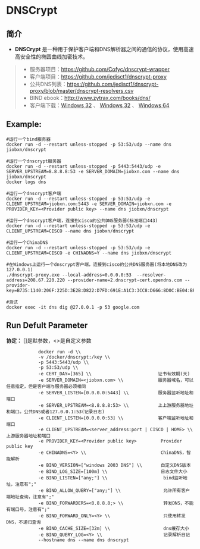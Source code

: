 DNSCrypt
===
## 简介
* **DNSCrypt** 是一种用于保护客户端和DNS解析器之间的通信的协议，使用高速高安全性的椭圆曲线加密技术。
> * 服务器项目：https://github.com/Cofyc/dnscrypt-wrapper
> * 客户端项目：https://github.com/jedisct1/dnscrypt-proxy
> * 公共DNS列表：https://github.com/jedisct1/dnscrypt-proxy/blob/master/dnscrypt-resolvers.csv
> * BIND ebook：http://www.zytrax.com/books/dns/
> * 客户端下载：[Windows 32](https://codeload.github.com/lixuy/dnscrypt-winclient/zip/master) 、 [Windows 32](https://download.dnscrypt.org/dnscrypt-proxy/LATEST-win32-full.zip) 、 [Windows 64](https://download.dnscrypt.org/dnscrypt-proxy/LATEST-win64-full.zip)


## Example:

    #运行一个bind服务器
    docker run -d --restart unless-stopped -p 53:53/udp --name dns jiobxn/dnscrypt

    #运行一个dnscrypt服务器
    docker run -d --restart unless-stopped -p 5443:5443/udp -e SERVER_UPSTREAM=8.8.8.8:53 -e SERVER_DOMAIN=jiobxn.com --name dns jiobxn/dnscrypt
    docker logs dns

    #运行一个dnscrypt客户端
    docker run -d --restart unless-stopped -p 53:53/udp -e CLIENT_UPSTREAM=jiobxn.com:5443 -e SERVER_DOMAIN=jiobxn.com -e PROVIDER_KEY=<Provider public key> --name dns jiobxn/dnscrypt 

    #运行一个dnscrypt客户端，连接到cisco的公共DNS服务器(标准端口443)
    docker run -d --restart unless-stopped -p 53:53/udp -e CLIENT_UPSTREAM=CISCO --name dns jiobxn/dnscrypt 

    #运行一个ChinaDNS
    docker run -d --restart unless-stopped -p 53:53/udp -e CLIENT_UPSTREAM=CISCO -e CHINADNS=Y --name dns jiobxn/dnscrypt

    #在Windows上运行一个dnscrypt客户端，连接到cisco的公共DNS服务器(将本地DNS改为127.0.0.1)
    ./dnscrypt-proxy.exe --local-address=0.0.0.0:53  --resolver-address=208.67.220.220 --provider-name=2.dnscrypt-cert.opendns.com --provider-key=B735:1140:206F:225D:3E2B:D822:D7FD:691E:A1C3:3CC8:D666:8D0C:BE04:BFAB:CA43:FB79

    #测试
    docker exec -it dns dig @27.0.0.1 -p 53 google.com


## Run Defult Parameter
**协定：** []是默参数，<>是自定义参数

				docker run -d \\
				-v /docker/dnscrypt:/key \\
				-p 5443:5443/udp \\
				-p 53:53/udp \\
				-e CERT_DAY=[365] \\                         证书有效期(天)
				-e SERVER_DOMAIN=<jiobxn.com> \\             服务器域名，可以任意指定，但是客户端与服务器必须相同
				-e SERVER_LISTEN=[0.0.0.0:5443] \\           服务器监听地址和端口
				-e SERVER_UPSTREAM=<8.8.8.8:53> \\           上上游服务器地址和端口。公共DNS或者127.0.0.1:53(记录日志)
				-e CLIENT_LISTEN=[0.0.0.0:53] \\             客户端监听地址和端口
				-e CLIENT_UPSTREAM=<server_address:port | CISCO | HOME> \\  上游服务器地址和端口
				-e PROVIDER_KEY=<Provider public key>         Provider public key
				-e CHINADNS=<Y> \\                            ChinaDNS，智能解析
				-e BIND_VERSION=["windows 2003 DNS"] \\       自定义DNS版本
				-e BIND_LOG_SIZE=[100m] \\                    日志文件大小
				-e BIND_LISTEN=["any;"] \\                     bind监听地址，注意有";"
				-e BIND_ALLOW_QUERY=["any;"] \\                允许所有客户端地址查询，注意有";"
				-e BIND_FORWARDERS=<8.8.8.8;> \\               转发DNS，不能有端口号，注意有";"
				-e BIND_FORWARD_ONLY=<Y> \\                    只使用转发DNS，不递归查询
				-e BIND_CACHE_SIZE=[32m] \\                    dns缓存大小
				-e BIND_QUERY_LOG=<Y> \\                       记录解析日记
				--hostname dns --name dns dnscrypt
